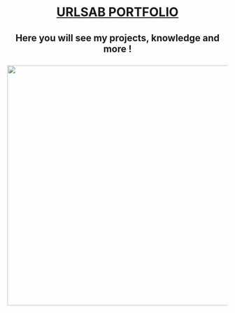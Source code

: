 <h1 align="center"><a href="https://portfolio-lyart-five-82.vercel.app/">URLSAB PORTFOLIO</a></h1>

<h2 align="center">Here you will see my projects, knowledge and more !
<br />
<br />
<img width="550" heigth="350" src="https://github.com/urlsab/portfolio/assets/77020927/3ad6f958-1460-47e6-836b-ba62eaa6b488" />

</h2>
